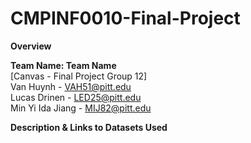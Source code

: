 # CMPINF0010-Final-Project
__Overview__


__Team Name: Team Name__  
[Canvas - Final Project Group 12]  
Van Huynh - VAH51@pitt.edu  
Lucas Drinen - LED25@pitt.edu  
Min Yi Ida Jiang - MIJ82@pitt.edu  

__Description & Links to Datasets Used__
